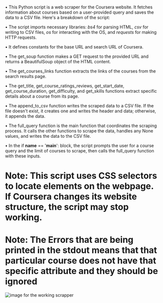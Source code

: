 • This Python script is a web scraper for the Coursera website. It fetches information about courses based on a user-provided query and saves the data to a CSV file. Here's a breakdown of the script:

• The script imports necessary libraries: *bs4* for parsing HTML, *csv* for writing to CSV files, *os* for interacting with the OS, and *requests* for making HTTP requests.

• It defines constants for the base URL and search URL of Coursera.

• The get_soup function makes a GET request to the provided URL and returns a BeautifulSoup object of the HTML content.

• The get_courses_links function extracts the links of the courses from the search results page.

• The get_title, get_course_ratings_reviews, get_start_date, get_course_duration, get_difficulty, and get_skills functions extract specific details about a course from its page.

• The append_to_csv function writes the scraped data to a CSV file. If the file doesn't exist, it creates one and writes the header and data; otherwise, it appends the data.

• The full_query function is the main function that coordinates the scraping process. It calls the other functions to scrape the data, handles any None values, and writes the data to the CSV file.

• In the if __name__ == '__main__': block, the script prompts the user for a course query and the limit of courses to scrape, then calls the full_query function with these inputs.

# Note: This script uses CSS selectors to locate elements on the webpage. If Coursera changes its website structure, the script may stop working.

# Note: The Errors that are being printed in the stdout means that that particular course does not have that specific attribute and they should be ignored

![image for the working scrapper](https://imgur.com/a/coursera-webscrapper-RfDzZxw)
